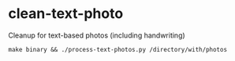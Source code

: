 # clean-text-photo
Cleanup for text-based photos (including handwriting)

```
make binary && ./process-text-photos.py /directory/with/photos
```